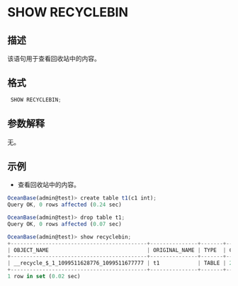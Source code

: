 SHOW RECYCLEBIN 
====================================



描述 
-----------

该语句用于查看回收站中的内容。

格式 
-----------

```javascript
 SHOW RECYCLEBIN;
```



参数解释 
-------------

无。

示例 
-----------

* 查看回收站中的内容。




```javascript
OceanBase(admin@test)> create table t1(c1 int);
Query OK, 0 rows affected (0.24 sec)

OceanBase(admin@test)> drop table t1;
Query OK, 0 rows affected (0.07 sec)

OceanBase(admin@test)> show recyclebin;
+-------------------------------------------+---------------+-------+----------------------------+
| OBJECT_NAME                               | ORIGINAL_NAME | TYPE  | CREATETIME                 |
+-------------------------------------------+---------------+-------+----------------------------+
| __recycle_$_1_1099511628776_1099511677777 | t1            | TABLE | 2017-10-20 17:27:40.881506 |
+-------------------------------------------+---------------+-------+----------------------------+
1 row in set (0.02 sec)
```



